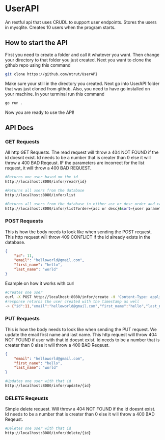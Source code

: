 # UserAPI
An restful api that uses CRUDL to support user endpoints. Stores the users in mysqlite. Creates 10 users when the program starts.

## How to start the API
First you need to create a folder and call it whatever you want. Then change your directory to that folder you just created.
Next you want to clone the github repo using this command

```bash
git clone https://github.com/ntrut/UserAPI
```
Make sure your still in the directory you created. Next go into UserAPI folder that was just cloned from github. Also, you need to have go installed on your machine. In your terminal run this command
```bash
go run .
```
Now you are ready to use the API!

## API Docs

### GET Requests
All http GET Requests. The read request will throw a 404 NOT FOUND if the id doesnt exist. Id needs to be a number that is creater than 0 else it will throw a 400 BAD Reqeust. IF the parameters are incorrect for the list request, it will throw a 400 BAD REQUEST.
```bash
#Returns one user based on the id
http://localhost:8080/infor/read/{id}
```

```bash
#Returns all users from the database
http://localhost:8080/infor/list
```

```bash
#Returns all users from the database in either asc or desc order and can be sorted by first name or last name or email or id.
http://localhost:8080/infor/list?order={asc or desc}&sort={user parameter}
```

### POST Requests
This is how the body needs to look like when sending the POST request. This http request will throw 409 CONFLICT if the id already exists in the database.
```json
{
    "id": 11,
    "email": "helloworld@gmail.com",
    "first_name": "hello",
    "last_name": "world"
}
```
Example on how it works with curl
```bash
#Creates one user
curl -X POST http://localhost:8080/infor/create -H 'Content-Type: application/json' -d '{"id":11,"email":"helloworld@gmail.com","first_name":"hello","last_name":"world"}'
#response returns the user created with the timestamp as well
-> {"id":11,"email":"helloworld@gmail.com","first_name":"hello","last_name":"world","updated":"2021-11-23 14:00:11.463186244 -0800 PST m=+919.601937982"}

```
### PUT Requests
This is how the body needs to look like when sending the PUT request. We update the email first name and last name. This http request will throw 404 NOT FOUND if user with that id doesnt exist. Id needs to be a number that is creater than 0 else it will throw a 400 BAD Reqeust.
```json
{
    "email": "helloworld@gmail.com",
    "first_name": "hello",
    "last_name": "world"
}
```
```bash
#Updates one user with that id
http://localhost:8080/infor/update/{id}
```

### DELETE Reqeusts
Simple delete request. Will throw a 404 NOT FOUND if the id doesnt exist. Id needs to be a number that is creater than 0 else it will throw a 400 BAD Reqeust.
```bash
#Deletes one user with that id
http://localhost:8080/infor/delete/{id}
```
